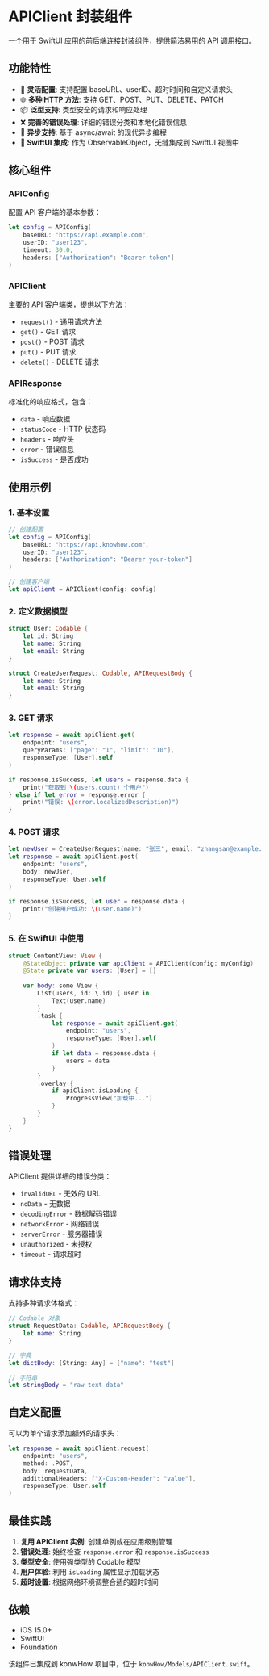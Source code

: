 # APIClient 封装组件

一个用于 SwiftUI 应用的前后端连接封装组件，提供简洁易用的 API 调用接口。

## 功能特性

- 🔧 **灵活配置**: 支持配置 baseURL、userID、超时时间和自定义请求头
- 🌐 **多种 HTTP 方法**: 支持 GET、POST、PUT、DELETE、PATCH
- 📦 **泛型支持**: 类型安全的请求和响应处理
- ❌ **完善的错误处理**: 详细的错误分类和本地化错误信息
- 🔄 **异步支持**: 基于 async/await 的现代异步编程
- 📱 **SwiftUI 集成**: 作为 ObservableObject，无缝集成到 SwiftUI 视图中

## 核心组件

### APIConfig
配置 API 客户端的基本参数：
```swift
let config = APIConfig(
    baseURL: "https://api.example.com",
    userID: "user123",
    timeout: 30.0,
    headers: ["Authorization": "Bearer token"]
)
```

### APIClient
主要的 API 客户端类，提供以下方法：
- `request()` - 通用请求方法
- `get()` - GET 请求
- `post()` - POST 请求  
- `put()` - PUT 请求
- `delete()` - DELETE 请求

### APIResponse
标准化的响应格式，包含：
- `data` - 响应数据
- `statusCode` - HTTP 状态码
- `headers` - 响应头
- `error` - 错误信息
- `isSuccess` - 是否成功

## 使用示例

### 1. 基本设置

```swift
// 创建配置
let config = APIConfig(
    baseURL: "https://api.knowhow.com",
    userID: "user123",
    headers: ["Authorization": "Bearer your-token"]
)

// 创建客户端
let apiClient = APIClient(config: config)
```

### 2. 定义数据模型

```swift
struct User: Codable {
    let id: String
    let name: String
    let email: String
}

struct CreateUserRequest: Codable, APIRequestBody {
    let name: String
    let email: String
}
```

### 3. GET 请求

```swift
let response = await apiClient.get(
    endpoint: "users",
    queryParams: ["page": "1", "limit": "10"],
    responseType: [User].self
)

if response.isSuccess, let users = response.data {
    print("获取到 \(users.count) 个用户")
} else if let error = response.error {
    print("错误: \(error.localizedDescription)")
}
```

### 4. POST 请求

```swift
let newUser = CreateUserRequest(name: "张三", email: "zhangsan@example.com")
let response = await apiClient.post(
    endpoint: "users",
    body: newUser,
    responseType: User.self
)

if response.isSuccess, let user = response.data {
    print("创建用户成功: \(user.name)")
}
```

### 5. 在 SwiftUI 中使用

```swift
struct ContentView: View {
    @StateObject private var apiClient = APIClient(config: myConfig)
    @State private var users: [User] = []
    
    var body: some View {
        List(users, id: \.id) { user in
            Text(user.name)
        }
        .task {
            let response = await apiClient.get(
                endpoint: "users",
                responseType: [User].self
            )
            if let data = response.data {
                users = data
            }
        }
        .overlay {
            if apiClient.isLoading {
                ProgressView("加载中...")
            }
        }
    }
}
```

## 错误处理

APIClient 提供详细的错误分类：

- `invalidURL` - 无效的 URL
- `noData` - 无数据
- `decodingError` - 数据解码错误
- `networkError` - 网络错误
- `serverError` - 服务器错误
- `unauthorized` - 未授权
- `timeout` - 请求超时

## 请求体支持

支持多种请求体格式：

```swift
// Codable 对象
struct RequestData: Codable, APIRequestBody {
    let name: String
}

// 字典
let dictBody: [String: Any] = ["name": "test"]

// 字符串
let stringBody = "raw text data"
```

## 自定义配置

可以为单个请求添加额外的请求头：

```swift
let response = await apiClient.request(
    endpoint: "users",
    method: .POST,
    body: requestData,
    additionalHeaders: ["X-Custom-Header": "value"],
    responseType: User.self
)
```

## 最佳实践

1. **复用 APIClient 实例**: 创建单例或在应用级别管理
2. **错误处理**: 始终检查 `response.error` 和 `response.isSuccess`
3. **类型安全**: 使用强类型的 Codable 模型
4. **用户体验**: 利用 `isLoading` 属性显示加载状态
5. **超时设置**: 根据网络环境调整合适的超时时间

## 依赖

- iOS 15.0+
- SwiftUI
- Foundation

该组件已集成到 konwHow 项目中，位于 `konwHow/Models/APIClient.swift`。